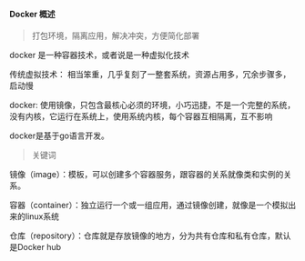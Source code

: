 #### Docker 概述

> 打包环境，隔离应用，解决冲突，方便简化部署

docker 是一种容器技术，或者说是一种虚拟化技术

传统虚拟技术： 相当笨重，几乎复刻了一整套系统，资源占用多，冗余步骤多，启动慢

docker: 使用镜像，只包含最核心必须的环境，小巧迅捷，不是一个完整的系统，没有内核，它运行在系统上，使用系统内核，每个容器互相隔离，互不影响

docker是基于go语言开发。

> 关键词

镜像（image）：模板，可以创建多个容器服务，跟容器的关系就像类和实例的关系。

容器（container）：独立运行一个或一组应用，通过镜像创建，就像是一个模拟出来的linux系统

仓库（repository）：仓库就是存放镜像的地方，分为共有仓库和私有仓库，默认是Docker hub

